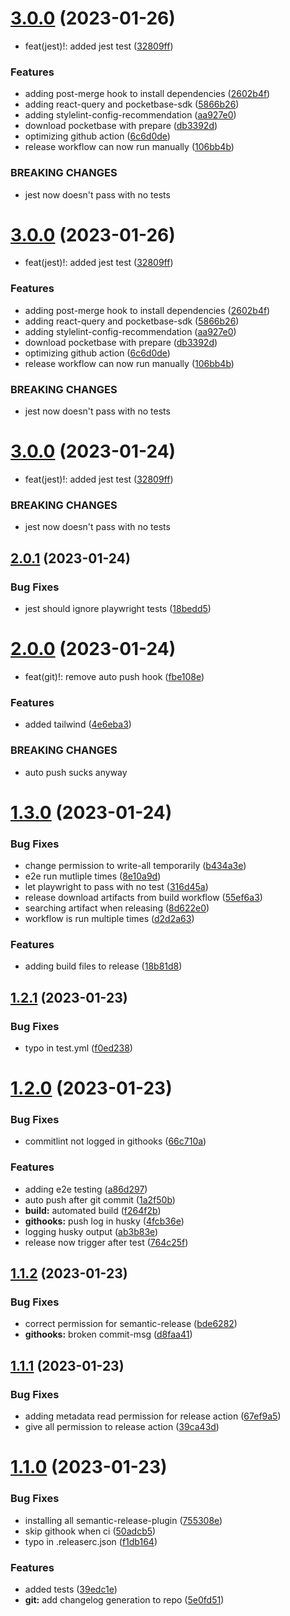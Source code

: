 # [3.0.0](https://github.com/CUexter/next-template/compare/v2.0.1...v3.0.0) (2023-01-26)


* feat(jest)!: added jest test ([32809ff](https://github.com/CUexter/next-template/commit/32809ffd1de9488367fe0813b1c71840b03ae362))


### Features

* adding post-merge hook to install dependencies ([2602b4f](https://github.com/CUexter/next-template/commit/2602b4fffb7c63713ee9ab32e31ecb89294ec828))
* adding react-query and pocketbase-sdk ([5866b26](https://github.com/CUexter/next-template/commit/5866b266766a8a67467fe37e83891e560f4bd0e9))
* adding stylelint-config-recommendation ([aa927e0](https://github.com/CUexter/next-template/commit/aa927e0de439616998fc7ea8f921c47938865084))
* download pocketbase with prepare ([db3392d](https://github.com/CUexter/next-template/commit/db3392d06bb6930ab2c006d3447319b890be0d07))
* optimizing github action ([6c6d0de](https://github.com/CUexter/next-template/commit/6c6d0de393a6c4101322c7b8c383ce9c9c3a744f))
* release workflow can now run manually ([106bb4b](https://github.com/CUexter/next-template/commit/106bb4b510c65ed0091902079d3b93a26d5ed62a))


### BREAKING CHANGES

* jest now doesn't pass with no tests

# [3.0.0](https://github.com/CUexter/next-template/compare/v2.0.1...v3.0.0) (2023-01-26)


* feat(jest)!: added jest test ([32809ff](https://github.com/CUexter/next-template/commit/32809ffd1de9488367fe0813b1c71840b03ae362))


### Features

* adding post-merge hook to install dependencies ([2602b4f](https://github.com/CUexter/next-template/commit/2602b4fffb7c63713ee9ab32e31ecb89294ec828))
* adding react-query and pocketbase-sdk ([5866b26](https://github.com/CUexter/next-template/commit/5866b266766a8a67467fe37e83891e560f4bd0e9))
* adding stylelint-config-recommendation ([aa927e0](https://github.com/CUexter/next-template/commit/aa927e0de439616998fc7ea8f921c47938865084))
* download pocketbase with prepare ([db3392d](https://github.com/CUexter/next-template/commit/db3392d06bb6930ab2c006d3447319b890be0d07))
* optimizing github action ([6c6d0de](https://github.com/CUexter/next-template/commit/6c6d0de393a6c4101322c7b8c383ce9c9c3a744f))
* release workflow can now run manually ([106bb4b](https://github.com/CUexter/next-template/commit/106bb4b510c65ed0091902079d3b93a26d5ed62a))


### BREAKING CHANGES

* jest now doesn't pass with no tests

# [3.0.0](https://github.com/CUexter/next-template/compare/v2.0.1...v3.0.0) (2023-01-24)

- feat(jest)!: added jest test ([32809ff](https://github.com/CUexter/next-template/commit/32809ffd1de9488367fe0813b1c71840b03ae362))

### BREAKING CHANGES

- jest now doesn't pass with no tests

## [2.0.1](https://github.com/CUexter/next-template/compare/v2.0.0...v2.0.1) (2023-01-24)

### Bug Fixes

- jest should ignore playwright tests ([18bedd5](https://github.com/CUexter/next-template/commit/18bedd593f54ecc401f5861090015e55617706b7))

# [2.0.0](https://github.com/CUexter/next-template/compare/v1.3.0...v2.0.0) (2023-01-24)

- feat(git)!: remove auto push hook ([fbe108e](https://github.com/CUexter/next-template/commit/fbe108e02572bee652362b822ed342ad3a78fdca))

### Features

- added tailwind ([4e6eba3](https://github.com/CUexter/next-template/commit/4e6eba3510e739a2284b0a52fcc8b48547892ec7))

### BREAKING CHANGES

- auto push sucks anyway

# [1.3.0](https://github.com/CUexter/next-template/compare/v1.2.1...v1.3.0) (2023-01-24)

### Bug Fixes

- change permission to write-all temporarily ([b434a3e](https://github.com/CUexter/next-template/commit/b434a3ec2647572067175079b2dd38c07aa9e740))
- e2e run mutliple times ([8e10a9d](https://github.com/CUexter/next-template/commit/8e10a9df1aca6b1fc93173aa8b560acd598b524f))
- let playwright to pass with no test ([316d45a](https://github.com/CUexter/next-template/commit/316d45ad346621ee80f1bfc1acd4a01b0083e820))
- release download artifacts from build workflow ([55ef6a3](https://github.com/CUexter/next-template/commit/55ef6a33e7aa1785829134b5ba8b0259453706b2))
- searching artifact when releasing ([8d622e0](https://github.com/CUexter/next-template/commit/8d622e02041dd691d7d5c36079b638c3d0919241))
- workflow is run multiple times ([d2d2a63](https://github.com/CUexter/next-template/commit/d2d2a63c8a56eed3b81435bc6be128fdc854b19a))

### Features

- adding build files to release ([18b81d8](https://github.com/CUexter/next-template/commit/18b81d8a8f312445fec3f1b951f479c6855d2f93))

## [1.2.1](https://github.com/CUexter/next-template/compare/v1.2.0...v1.2.1) (2023-01-23)

### Bug Fixes

- typo in test.yml ([f0ed238](https://github.com/CUexter/next-template/commit/f0ed238423cb574f654c437baa1e4e3abc2aaac6))

# [1.2.0](https://github.com/CUexter/next-template/compare/v1.1.2...v1.2.0) (2023-01-23)

### Bug Fixes

- commitlint not logged in githooks ([66c710a](https://github.com/CUexter/next-template/commit/66c710a08991404c208246e596c72d9af07c540a))

### Features

- adding e2e testing ([a86d297](https://github.com/CUexter/next-template/commit/a86d2977800a5456d73f59580b33e688c6e233f0))
- auto push after git commit ([1a2f50b](https://github.com/CUexter/next-template/commit/1a2f50bd38833dcdc77a8495de9721b6a6064634))
- **build:** automated build ([f264f2b](https://github.com/CUexter/next-template/commit/f264f2b59abfddc830541d95c157dd00b314a648))
- **githooks:** push log in husky ([4fcb36e](https://github.com/CUexter/next-template/commit/4fcb36ebe738db95917b6d9fb6d1d7b8e8987fe1))
- logging husky output ([ab3b83e](https://github.com/CUexter/next-template/commit/ab3b83eb55bcd036ff4488b568501e83a83dbc0d))
- release now trigger after test ([764c25f](https://github.com/CUexter/next-template/commit/764c25f2b9326de4988830ae735a18e5fde986eb))

## [1.1.2](https://github.com/CUexter/next-template/compare/v1.1.1...v1.1.2) (2023-01-23)

### Bug Fixes

- correct permission for semantic-release ([bde6282](https://github.com/CUexter/next-template/commit/bde628206602d252fb2af35270b6e7f0032f4a46))
- **githooks:** broken commit-msg ([d8faa41](https://github.com/CUexter/next-template/commit/d8faa41fc2d2f411f9ea2fed8403a3edd5b7aed4))

## [1.1.1](https://github.com/CUexter/next-template/compare/v1.1.0...v1.1.1) (2023-01-23)

### Bug Fixes

- adding metadata read permission for release action ([67ef9a5](https://github.com/CUexter/next-template/commit/67ef9a54b9bdc5b562ec95fa2f564707b0c6c24f))
- give all permission to release action ([39ca43d](https://github.com/CUexter/next-template/commit/39ca43decaae81f706cf7aaabb83de582fe99eeb))

# [1.1.0](https://github.com/CUexter/next-template/compare/v1.0.0...v1.1.0) (2023-01-23)

### Bug Fixes

- installing all semantic-release-plugin ([755308e](https://github.com/CUexter/next-template/commit/755308e1a15e1d23959194e025530eefcb9af4fd))
- skip githook when ci ([50adcb5](https://github.com/CUexter/next-template/commit/50adcb50ef280273d7b9daf1375ab8041d4bc14b))
- typo in .releaserc.json ([f1db164](https://github.com/CUexter/next-template/commit/f1db16493d6e15e9b3bfde6c1b7751f8134996e4))

### Features

- added tests ([39edc1e](https://github.com/CUexter/next-template/commit/39edc1ecd20bd57737d57835a9c55e8e9e74b9fd))
- **git:** add changelog generation to repo ([5e0fd51](https://github.com/CUexter/next-template/commit/5e0fd51dcb26161bd9b929b86622bd3a8553643f))
